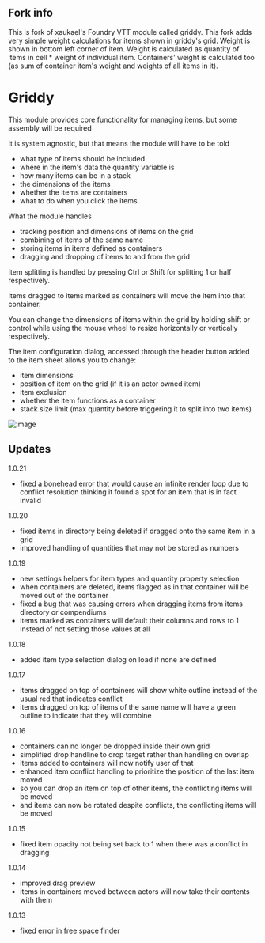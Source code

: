 ## Fork info

This is fork of xaukael's Foundry VTT module called griddy. This fork adds very simple weight calculations for items shown in griddy's grid. Weight is shown in bottom left corner of item. Weight is calculated as quantity of items in cell * weight of individual item. Containers' weight is calculated too (as sum of container item's weight and weights of all items in it).

# Griddy

This module provides core functionality for managing items, but some assembly will be required 

It is system agnostic, but that means the module will have to be told 
- what type of items should be included
- where in the item's data the quantity variable is
- how many items can be in a stack
- the dimensions of the items
- whether the items are containers
- what to do when you click the items

What the module handles
- tracking position and dimensions of items on the grid
- combining of items of the same name
- storing items in items defined as containers
- dragging and dropping of items to and from the grid

Item splitting is handled by pressing Ctrl or Shift for splitting 1 or half respectively. 

Items dragged to items marked as containers will move the item into that container.


You can change the dimensions of items within the grid by holding shift or control while using the mouse wheel to resize horizontally or vertically respectively.

The item configuration dialog, accessed through the header button added to the item sheet allows you to change:
- item dimensions
- position of item on the grid (if it is an actor owned item)
- item exclusion
- whether the item functions as a container
- stack size limit (max quantity before triggering it to split into two items)

![image](https://github.com/xaukael/griddy/assets/37848032/e7f016ed-124c-42ee-af9c-74916a8975b2)

## Updates
1.0.21
- fixed a bonehead error that would cause an infinite render loop due to conflict resolution thinking it found a spot for an item that is in fact invalid
  
1.0.20
- fixed items in directory being deleted if dragged onto the same item in a grid
- improved handling of quantities that may not be stored as numbers

1.0.19
- new settings helpers for item types and quantity property selection
- when containers are deleted, items flagged as in that container will be moved out of the container
- fixed a bug that was causing errors when dragging items from items directory or compendiums
- items marked as containers will default their columns and rows to 1 instead of not setting those values at all

1.0.18
- added item type selection dialog on load if none are defined
  
1.0.17
- items dragged on top of containers will show white outline instead of the usual red that indicates conflict
- items dragged on top of items of the same name will have a green outline to indicate that they will combine

1.0.16
- containers can no longer be dropped inside their own grid
- simplified drop handline to drop target rather than handling on overlap
- items added to containers will now notify user of that
- enhanced item conflict handling to prioritize the position of the last item moved
- so you can drop an item on top of other items, the conflicting items will be moved
- and items can now be rotated despite conflicts, the conflicting items will be moved

1.0.15
- fixed item opacity not being set back to 1 when there was a conflict in dragging
  
1.0.14
- improved drag preview
- items in containers moved between actors will now take their contents with them

1.0.13
- fixed error in free space finder

  
